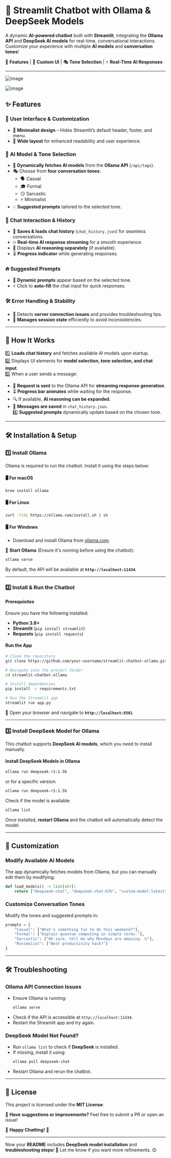 # 🤖 **Streamlit Chatbot with Ollama & DeepSeek Models**  
A dynamic **AI-powered chatbot** built with **Streamlit**, integrating the **Ollama API** and **DeepSeek AI models** for real-time, conversational interactions. Customize your experience with multiple **AI models** and **conversation tones**!  

🚀 **Features** | 🎨 **Custom UI** | 🎭 **Tone Selection** | ⚡ **Real-Time AI Responses**  

---

![image](https://github.com/user-attachments/assets/be216bbf-ab74-466e-95a8-67f005569971)

![image](https://github.com/user-attachments/assets/69bb98b2-854a-4c39-964f-90735ee28020)



## ✨ **Features**  

### 🎨 **User Interface & Customization**  
- 🚀 **Minimalist design** – Hides Streamlit’s default header, footer, and menu.  
- 📏 **Wide layout** for enhanced readability and user experience.  

### 🧠 **AI Model & Tone Selection**  
- 🔄 **Dynamically fetches AI models** from the **Ollama API** (`/api/tags`).  
- 🎭 Choose from **four conversation tones**:  
  - 🗣️ Casual  
  - 🎓 Formal  
  - 😏 Sarcastic  
  - ⚡ Minimalist  
- 💡 **Suggested prompts** tailored to the selected tone.  

### 💬 **Chat Interaction & History**  
- 💾 **Saves & loads chat history** (`chat_history.json`) for seamless conversations.  
- 🔥 **Real-time AI response streaming** for a smooth experience.  
- 🧐 Displays **AI reasoning separately** (if available).  
- ⏳ **Progress indicator** while generating responses.  

### 🔥 **Suggested Prompts**  
- 📝 **Dynamic prompts** appear based on the selected tone.  
- ⚡ Click to **auto-fill** the chat input for quick responses.  

### 🛠 **Error Handling & Stability**  
- 🚧 Detects **server connection issues** and provides troubleshooting tips.  
- 🔄 **Manages session state** efficiently to avoid inconsistencies.  

---

## 🚀 **How It Works**  
1️⃣ **Loads chat history** and fetches available AI models upon startup.  
2️⃣ Displays UI elements for **model selection, tone selection, and chat input**.  
3️⃣ When a user sends a message:  
   - 📨 **Request is sent** to the Ollama API for **streaming response generation**.  
   - ⏳ **Progress bar animates** while waiting for the response.  
   - 🔍 If available, **AI reasoning can be expanded**.  
   - 💾 **Messages are saved** in `chat_history.json`.  
4️⃣ **Suggested prompts** dynamically update based on the chosen tone.  

---

## 🛠 **Installation & Setup**  

### **1️⃣ Install Ollama**  
Ollama is required to run the chatbot. Install it using the steps below:  

#### 🖥 **For macOS**  
```bash
brew install ollama
```
#### 🖥 **For Linux**  
```bash
curl -fsSL https://ollama.com/install.sh | sh
```
#### 🖥 **For Windows**  
- Download and install Ollama from [ollama.com](https://ollama.com).  

🔄 **Start Ollama** (Ensure it's running before using the chatbot):  
```bash
ollama serve
```
By default, the API will be available at **`http://localhost:11434`**.  

---

### **2️⃣ Install & Run the Chatbot**  

#### **Prerequisites**  
Ensure you have the following installed:  
- **Python 3.8+**  
- **Streamlit** (`pip install streamlit`)  
- **Requests** (`pip install requests`)  

#### **Run the App**  
```bash
# Clone the repository
git clone https://github.com/your-username/streamlit-chatbot-ollama.git

# Navigate into the project folder
cd streamlit-chatbot-ollama

# Install dependencies
pip install -r requirements.txt

# Run the Streamlit app
streamlit run app.py
```
🚀 Open your browser and navigate to **`http://localhost:8501`**  

---

### **3️⃣ Install DeepSeek Model for Ollama**  
This chatbot supports **DeepSeek AI models**, which you need to install manually.  

#### **Install DeepSeek Models in Ollama**  
```bash
ollama run deepseek-r1:1.5b
```
or for a specific version:  
```bash
ollama run deepseek-r1:1.5b
```
Check if the model is available:  
```bash
ollama list
```
Once installed, **restart Ollama** and the chatbot will automatically detect the model.  

---

## 🎯 **Customization**  

### **Modify Available AI Models**  
The app dynamically fetches models from Ollama, but you can manually edit them by modifying:  
```python
def load_models() -> list[str]:
    return ["deepseek-chat", "deepseek-chat:67b", "custom-model:latest"]
```

### **Customize Conversation Tones**  
Modify the tones and suggested prompts in:  
```python
prompts = {
    "Casual": ["What's something fun to do this weekend?"],
    "Formal": ["Explain quantum computing in simple terms."],
    "Sarcastic": ["Oh sure, tell me why Mondays are amazing. 🙄"],
    "Minimalist": ["Best productivity hack?"]
}
```

---

## 🛠 **Troubleshooting**  
### **Ollama API Connection Issues**  
- Ensure Ollama is running:  
  ```bash
  ollama serve
  ```
- Check if the API is accessible at `http://localhost:11434`.  
- Restart the Streamlit app and try again.  

### **DeepSeek Model Not Found?**  
- Run `ollama list` to check if **DeepSeek** is installed.  
- If missing, install it using:  
  ```bash
  ollama pull deepseek-chat
  ```
- Restart Ollama and rerun the chatbot.  

---

## 📜 **License**  
This project is licensed under the **MIT License**.  

📢 **Have suggestions or improvements?** Feel free to submit a PR or open an issue!  

🚀 **Happy Chatting!** 🎉  

---

Now your **README** includes **DeepSeek model installation** and **troubleshooting steps**! 🚀 Let me know if you want more refinements. 😊
